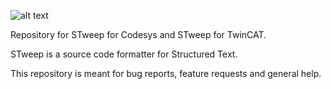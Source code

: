 ![alt text](https://www.stweep.com/wp-content/uploads/2020/07/Website-header.png)

Repository for STweep for Codesys and STweep for TwinCAT.

STweep is a source code formatter for Structured Text.

This repository is meant for bug reports, feature requests and general help.
